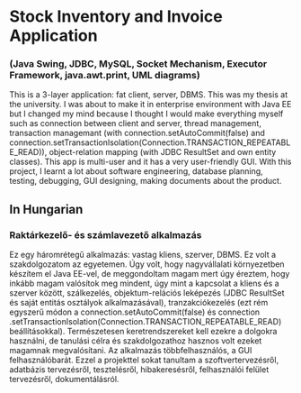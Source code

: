 # Stock Inventory and Invoice Application
### (Java Swing, JDBC, MySQL, Socket Mechanism, Executor Framework, java.awt.print, UML diagrams)
This is a 3-layer application: fat client, server, DBMS. This was my thesis at the university. I was about to make it in enterprise environment with Java EE but I changed my mind because I thought I would make everything myself such as connection between client and server, thread management, transaction managemant (with connection.setAutoCommit(false) and connection.setTransactionIsolation(Connection.TRANSACTION_REPEATABLE_READ)), object-relation mapping (with JDBC ResultSet and own entity classes). This app is multi-user and it has a very user-friendly GUI. With this project, I learnt a lot about software engineering, database planning, testing, debugging, GUI designing, making documents about the product.
## In Hungarian
### Raktárkezelő- és számlavezető alkalmazás
Ez egy háromrétegű alkalmazás: vastag kliens, szerver, DBMS. Ez volt a szakdolgozatom az egyetemen. Úgy volt, hogy nagyvállalati környezetben készítem el Java EE-vel, de meggondoltam magam mert úgy éreztem, hogy inkább magam valósítok meg mindent, úgy mint a kapcsolat a kliens és a szerver között, szálkezelés, objektum-relációs leképezés (JDBC ResultSet és saját entitás osztályok alkalmazásával), tranzakciókezelés (ezt rém egyszerű módon a connection.setAutoCommit(false) és connection .setTransactionIsolation(Connection.TRANSACTION_REPEATABLE_READ) beállításokkal). Természetesen keretrendszereket kell ezekre a dolgokra használni, de tanulási célra és szakdolgozathoz hasznos volt ezeket magamnak megvalósítani. Az alkalmazás többfelhasználós, a GUI felhasználóbarát. Ezzel a projekttel sokat tanultam a szoftvertervezésről, adatbázis tervezésről, tesztelésről, hibakeresésről, felhasználói felület tervezésről, dokumentálásról.
